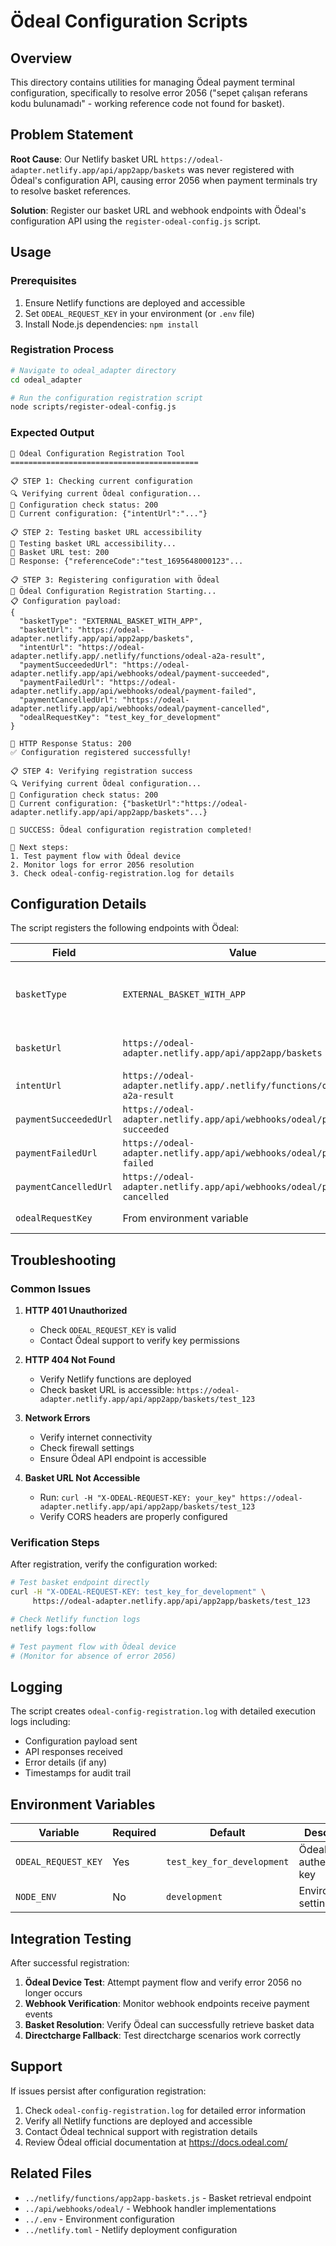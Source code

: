 # Ödeal Configuration Scripts

## Overview

This directory contains utilities for managing Ödeal payment terminal configuration, specifically to resolve error 2056 ("sepet çalışan referans kodu bulunamadı" - working reference code not found for basket).

## Problem Statement

**Root Cause**: Our Netlify basket URL `https://odeal-adapter.netlify.app/api/app2app/baskets` was never registered with Ödeal's configuration API, causing error 2056 when payment terminals try to resolve basket references.

**Solution**: Register our basket URL and webhook endpoints with Ödeal's configuration API using the `register-odeal-config.js` script.

## Usage

### Prerequisites

1. Ensure Netlify functions are deployed and accessible
2. Set `ODEAL_REQUEST_KEY` in your environment (or `.env` file)
3. Install Node.js dependencies: `npm install`

### Registration Process

```bash
# Navigate to odeal_adapter directory
cd odeal_adapter

# Run the configuration registration script
node scripts/register-odeal-config.js
```

### Expected Output

```
🚀 Ödeal Configuration Registration Tool
==========================================

📋 STEP 1: Checking current configuration
🔍 Verifying current Ödeal configuration...
📡 Configuration check status: 200
📄 Current configuration: {"intentUrl":"..."}

📋 STEP 2: Testing basket URL accessibility
🧪 Testing basket URL accessibility...
🔗 Basket URL test: 200
📄 Response: {"referenceCode":"test_1695648000123"...

📋 STEP 3: Registering configuration with Ödeal
🔧 Ödeal Configuration Registration Starting...
📋 Configuration payload:
{
  "basketType": "EXTERNAL_BASKET_WITH_APP",
  "basketUrl": "https://odeal-adapter.netlify.app/api/app2app/baskets",
  "intentUrl": "https://odeal-adapter.netlify.app/.netlify/functions/odeal-a2a-result",
  "paymentSucceededUrl": "https://odeal-adapter.netlify.app/api/webhooks/odeal/payment-succeeded",
  "paymentFailedUrl": "https://odeal-adapter.netlify.app/api/webhooks/odeal/payment-failed",
  "paymentCancelledUrl": "https://odeal-adapter.netlify.app/api/webhooks/odeal/payment-cancelled",
  "odealRequestKey": "test_key_for_development"
}

📡 HTTP Response Status: 200
✅ Configuration registered successfully!

📋 STEP 4: Verifying registration success
🔍 Verifying current Ödeal configuration...
📡 Configuration check status: 200
📄 Current configuration: {"basketUrl":"https://odeal-adapter.netlify.app/api/app2app/baskets"...}

🎉 SUCCESS: Ödeal configuration registration completed!

📝 Next steps:
1. Test payment flow with Ödeal device
2. Monitor logs for error 2056 resolution
3. Check odeal-config-registration.log for details
```

## Configuration Details

The script registers the following endpoints with Ödeal:

| Field | Value | Purpose |
|-------|-------|---------|
| `basketType` | `EXTERNAL_BASKET_WITH_APP` | Indicates external basket with app integration |
| `basketUrl` | `https://odeal-adapter.netlify.app/api/app2app/baskets` | Basket retrieval endpoint |
| `intentUrl` | `https://odeal-adapter.netlify.app/.netlify/functions/odeal-a2a-result` | Payment result callback |
| `paymentSucceededUrl` | `https://odeal-adapter.netlify.app/api/webhooks/odeal/payment-succeeded` | Success webhook |
| `paymentFailedUrl` | `https://odeal-adapter.netlify.app/api/webhooks/odeal/payment-failed` | Failure webhook |
| `paymentCancelledUrl` | `https://odeal-adapter.netlify.app/api/webhooks/odeal/payment-cancelled` | Cancellation webhook |
| `odealRequestKey` | From environment variable | Authentication key |

## Troubleshooting

### Common Issues

1. **HTTP 401 Unauthorized**
   - Check `ODEAL_REQUEST_KEY` is valid
   - Contact Ödeal support to verify key permissions

2. **HTTP 404 Not Found**
   - Verify Netlify functions are deployed
   - Check basket URL is accessible: `https://odeal-adapter.netlify.app/api/app2app/baskets/test_123`

3. **Network Errors**
   - Verify internet connectivity
   - Check firewall settings
   - Ensure Ödeal API endpoint is accessible

4. **Basket URL Not Accessible**
   - Run: `curl -H "X-ODEAL-REQUEST-KEY: your_key" https://odeal-adapter.netlify.app/api/app2app/baskets/test_123`
   - Verify CORS headers are properly configured

### Verification Steps

After registration, verify the configuration worked:

```bash
# Test basket endpoint directly
curl -H "X-ODEAL-REQUEST-KEY: test_key_for_development" \
     https://odeal-adapter.netlify.app/api/app2app/baskets/test_123

# Check Netlify function logs
netlify logs:follow

# Test payment flow with Ödeal device
# (Monitor for absence of error 2056)
```

## Logging

The script creates `odeal-config-registration.log` with detailed execution logs including:
- Configuration payload sent
- API responses received
- Error details (if any)
- Timestamps for audit trail

## Environment Variables

| Variable | Required | Default | Description |
|----------|----------|---------|-------------|
| `ODEAL_REQUEST_KEY` | Yes | `test_key_for_development` | Ödeal API authentication key |
| `NODE_ENV` | No | `development` | Environment setting |

## Integration Testing

After successful registration:

1. **Ödeal Device Test**: Attempt payment flow and verify error 2056 no longer occurs
2. **Webhook Verification**: Monitor webhook endpoints receive payment events
3. **Basket Resolution**: Verify Ödeal can successfully retrieve basket data
4. **Directcharge Fallback**: Test directcharge scenarios work correctly

## Support

If issues persist after configuration registration:

1. Check `odeal-config-registration.log` for detailed error information
2. Verify all Netlify functions are deployed and accessible
3. Contact Ödeal technical support with registration details
4. Review Ödeal official documentation at https://docs.odeal.com/

## Related Files

- `../netlify/functions/app2app-baskets.js` - Basket retrieval endpoint
- `../api/webhooks/odeal/` - Webhook handler implementations
- `../.env` - Environment configuration
- `../netlify.toml` - Netlify deployment configuration